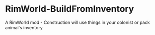 # RimWorld-BuildFromInventory
A RimWorld mod - Construction will use things in your colonist or pack animal's inventory

